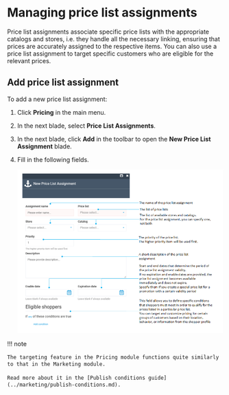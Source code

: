 # Managing price list assignments

Price list assignments associate specific price lists with the appropriate catalogs and stores, i.e. they handle all the necessary linking, ensuring that prices are accurately assigned to the respective items. You can also use a price list assignment to target specific customers who are eligible for the relevant prices.

## Add price list assignment

To add a new price list assignment:

1. Click **Pricing** in the main menu.
1. In the next blade, select **Price List Assignments**.
1. In the next blade, click **Add** in the toolbar to open the **New Price List Assignment** blade.
1. Fill in the following fields.

	![New price list assignment screen](media/price-list-assignments.png)


!!! note

	The targeting feature in the Pricing module functions quite similarly to that in the Marketing module.
	
	Read more about it in the [Publish conditions guide](../marketing/publish-conditions.md).

